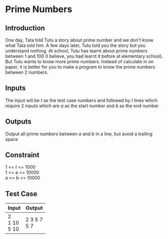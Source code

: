# Prime Numbers

## Introduction
One day, Tata told Tutu a story about prime number and we don't know what Tata told him. A few days later, Tutu told you the story but you understand nothing. At school, Tutu has learnt about prime numbers between 1 and 100 (I believe, you had learnt it before at elementary school). But Tutu wants to know more prime numbers. Instead of calculate in on paper, it is better for you to make a program to know the prime numbers between 2 numbers.

## Inputs
The input will be *t* as the test case numbers and followed by *t* lines which require 2 inputs which are *a* as the start number and *b* as the end number

## Outputs
Output all prime numbers between *a* and *b* in a line, but avoid a trailing space

## Constraint
1 <= *t* <= 1000<br>
1 <= a <= 10000<br>
a <= b <= 10000<br>

## Test Case
| Input                 | Output             |
| --------------------- | ------------------ |
| 2<br>1 10<br>5 10<br> | 2 3 5 7<br>5 7<br> |
